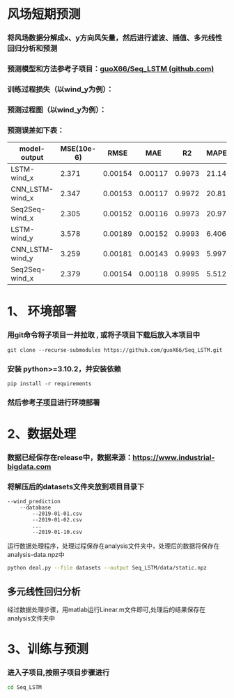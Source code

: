 # 风场短期预测

### 将风场数据分解成x、y方向风矢量，然后进行滤波、插值、多元线性回归分析和预测

### 预测模型和方法参考子项目：[guoX66/Seq_LSTM (github.com)](https://github.com/guoX66/Seq_LSTM)

### 训练过程损失（以wind_y为例）：







### 预测过程图（以wind_y为例）：





### 预测误差如下表：

| model-output    | MSE(10e-6) | RMSE    | MAE     | R2     | MAPE(%) | SMAPE(%) |
| --------------- | ---------- | ------- | ------- | ------ | ------- | -------- |
| LSTM-wind_x     | 2.371      | 0.00154 | 0.00117 | 0.9973 | 21.142  | 13.386   |
| CNN_LSTM-wind_x | 2.347      | 0.00153 | 0.00117 | 0.9972 | 20.817  | 13.021   |
| Seq2Seq-wind_x  | 2.305      | 0.00152 | 0.00116 | 0.9973 | 20.977  | 13.584   |
| LSTM-wind_y     | 3.578      | 0.00189 | 0.00152 | 0.9993 | 6.406   | 5.647    |
| CNN_LSTM-wind_y | 3.259      | 0.00181 | 0.00143 | 0.9993 | 5.997   | 5.230    |
| Seq2Seq-wind_x  | 2.379      | 0.00154 | 0.00118 | 0.9995 | 5.512   | 4.730    |



# 1、 环境部署

### 用git命令将子项目一并拉取 , 或将子项目下载后放入本项目中

    git clone --recurse-submodules https://github.com/guoX66/Seq_LSTM.git

### 安装 python>=3.10.2，并安装依赖

    pip install -r requirements

### 然后参考[子项目](https://github.com/guoX66/Seq_LSTM)进行环境部署



# 2、数据处理

### 数据已经保存在release中，数据来源：https://www.industrial-bigdata.com

### 将解压后的datasets文件夹放到项目目录下

```
--wind_prediction
    --database
        --2019-01-01.csv
        --2019-01-02.csv
        ...
        --2019-01-10.csv
```

运行数据处理程序，处理过程保存在analysis文件夹中，处理后的数据将保存在analysis-data.npz中

```bash
python deal.py --file datasets --output Seq_LSTM/data/static.npz
```



## 多元线性回归分析

经过数据处理步骤，用matlab运行Linear.m文件即可,处理后的结果保存在analysis文件夹中



# 3、训练与预测

### 进入子项目,按照子项目步骤进行

```bash
cd Seq_LSTM
```


